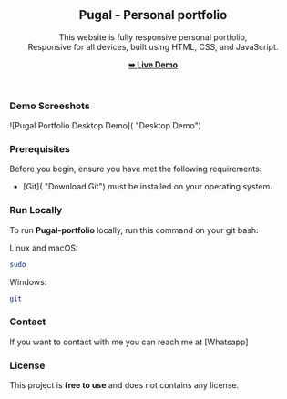 <div align="center">
  
  

  <br />
  <br />
  


  <h2 align="center">Pugal - Personal portfolio</h2>

  This website is fully responsive personal portfolio, <br />Responsive for all devices, built using HTML, CSS, and JavaScript.

  <a href="#"><strong>➥ Live Demo</strong></a>

</div>

<br />

### Demo Screeshots

![Pugal Portfolio Desktop Demo]( "Desktop Demo")

### Prerequisites

Before you begin, ensure you have met the following requirements:

* [Git]( "Download Git") must be installed on your operating system.

### Run Locally

To run **Pugal-portfolio** locally, run this command on your git bash:

Linux and macOS:

```bash
sudo 
```

Windows:

```bash
git
```

### Contact

If you want to contact with me you can reach me at [Whatsapp]

### License

This project is **free to use** and does not contains any license.
